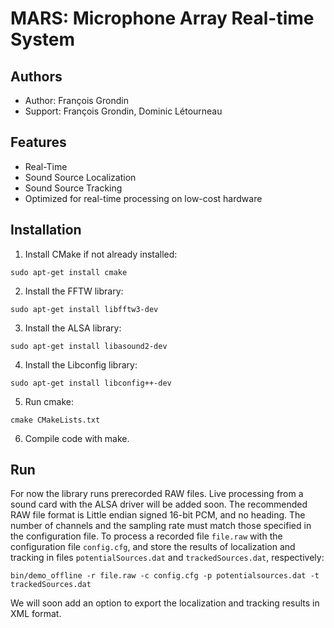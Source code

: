# MARS: Microphone Array Real-time System

Authors
-------

* Author: François Grondin
* Support: François Grondin, Dominic Létourneau

Features
--------

* Real-Time
* Sound Source Localization
* Sound Source Tracking
* Optimized for real-time processing on low-cost hardware

Installation
------------

1. Install CMake if not already installed:

```sudo apt-get install cmake```

2. Install the FFTW library: 

```sudo apt-get install libfftw3-dev```

3. Install the ALSA library:

```sudo apt-get install libasound2-dev```

4. Install the Libconfig library:

```sudo apt-get install libconfig++-dev```

5. Run cmake: 

```cmake CMakeLists.txt```

6. Compile code with make.

Run
---

For now the library runs prerecorded RAW files. Live processing from a sound card with the ALSA driver will be added soon.
The recommended RAW file format is Little endian signed 16-bit PCM, and no heading.
The number of channels and the sampling rate must match those specified in the configuration file.
To process a recorded file ```file.raw``` with the configuration file ```config.cfg```, and store the results of localization and tracking in files ```potentialSources.dat``` and ```trackedSources.dat```, respectively:

```bin/demo_offline -r file.raw -c config.cfg -p potentialsources.dat -t trackedSources.dat```

We will soon add an option to export the localization and tracking results in XML format.